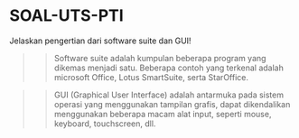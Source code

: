 # SOAL-UTS-PTI 
Jelaskan pengertian dari software suite dan GUI!

>>Software suite adalah  kumpulan beberapa program yang dikemas menjadi satu. Beberapa contoh yang terkenal adalah microsoft  Office, Lotus SmartSuite, serta StarOffice.

>>GUI (Graphical User Interface)  adalah antarmuka pada sistem operasi yang menggunakan tampilan grafis, dapat dikendalikan menggunakan beberapa macam alat input, seperti mouse, keyboard, touchscreen, dll.

